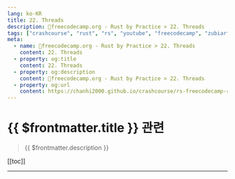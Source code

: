 ```yaml
---
lang: ko-KR
title: 22. Threads
description: 🦀freecodecamp.org - Rust by Practice > 22. Threads
tags: ["crashcourse", "rust", "rs", "youtube", "freecodecamp", "zubiarfan"]
meta:
  - name: 🦀freecodecamp.org - Rust by Practice > 22. Threads
    content: 22. Threads
  - property: og:title
    content: 22. Threads
  - property: og:description
    content: 🦀freecodecamp.org - Rust by Practice > 22. Threads
  - property: og:url
    content: https://chanhi2000.github.io/crashcourse/rs-freecodecamp-rust-by-practice/22
---
```


# {{ $frontmatter.title }} 관련

> {{ $frontmatter.description }}

[[toc]]

---